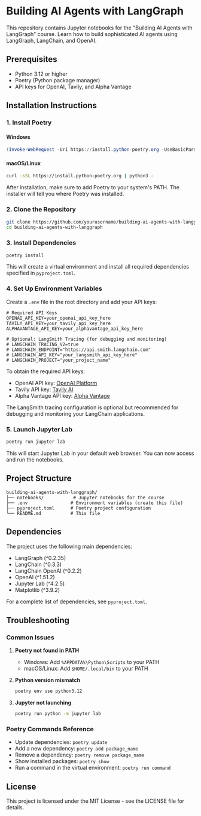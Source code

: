 # Building AI Agents with LangGraph

This repository contains Jupyter notebooks for the "Building AI Agents with LangGraph" course. Learn how to build sophisticated AI agents using LangGraph, LangChain, and OpenAI.

## Prerequisites

- Python 3.12 or higher
- Poetry (Python package manager)
- API keys for OpenAI, Tavily, and Alpha Vantage

## Installation Instructions

### 1. Install Poetry

#### Windows
```powershell
(Invoke-WebRequest -Uri https://install.python-poetry.org -UseBasicParsing).Content | python -
```

#### macOS/Linux
```bash
curl -sSL https://install.python-poetry.org | python3 -
```

After installation, make sure to add Poetry to your system's PATH. The installer will tell you where Poetry was installed.

### 2. Clone the Repository

```bash
git clone https://github.com/yourusername/building-ai-agents-with-langgraph.git
cd building-ai-agents-with-langgraph
```

### 3. Install Dependencies

```bash
poetry install
```

This will create a virtual environment and install all required dependencies specified in `pyproject.toml`.

### 4. Set Up Environment Variables

Create a `.env` file in the root directory and add your API keys:

```env
# Required API Keys
OPENAI_API_KEY=your_openai_api_key_here
TAVILY_API_KEY=your_tavily_api_key_here
ALPHAVANTAGE_API_KEY=your_alphavantage_api_key_here

# Optional: LangSmith Tracing (for debugging and monitoring)
# LANGCHAIN_TRACING_V2=true
# LANGCHAIN_ENDPOINT="https://api.smith.langchain.com"
# LANGCHAIN_API_KEY="your_langsmith_api_key_here"
# LANGCHAIN_PROJECT="your_project_name"
```

To obtain the required API keys:
- OpenAI API key: [OpenAI Platform](https://platform.openai.com/)
- Tavily API key: [Tavily AI](https://tavily.com/)
- Alpha Vantage API key: [Alpha Vantage](https://www.alphavantage.co/)

The LangSmith tracing configuration is optional but recommended for debugging and monitoring your LangChain applications.

### 5. Launch Jupyter Lab

```bash
poetry run jupyter lab
```

This will start Jupyter Lab in your default web browser. You can now access and run the notebooks.

## Project Structure

```
building-ai-agents-with-langgraph/
├── notebooks/           # Jupyter notebooks for the course
├── .env                # Environment variables (create this file)
├── pyproject.toml      # Poetry project configuration
└── README.md           # This file
```

## Dependencies

The project uses the following main dependencies:
- LangGraph (^0.2.35)
- LangChain (^0.3.3)
- LangChain OpenAI (^0.2.2)
- OpenAI (^1.51.2)
- Jupyter Lab (^4.2.5)
- Matplotlib (^3.9.2)

For a complete list of dependencies, see `pyproject.toml`.

## Troubleshooting

### Common Issues

1. **Poetry not found in PATH**
   - Windows: Add `%APPDATA%\Python\Scripts` to your PATH
   - macOS/Linux: Add `$HOME/.local/bin` to your PATH

2. **Python version mismatch**
   ```bash
   poetry env use python3.12
   ```

3. **Jupyter not launching**
   ```bash
   poetry run python -m jupyter lab
   ```

### Poetry Commands Reference

- Update dependencies: `poetry update`
- Add a new dependency: `poetry add package_name`
- Remove a dependency: `poetry remove package_name`
- Show installed packages: `poetry show`
- Run a command in the virtual environment: `poetry run command`

## License

This project is licensed under the MIT License - see the LICENSE file for details.